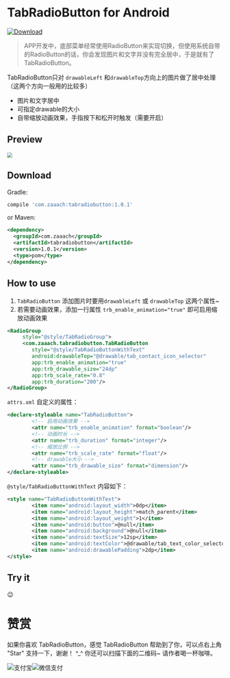 # TabRadioButton for Android

[ ![Download](https://api.bintray.com/packages/zaaach/maven/TabRadioButton/images/download.svg) ](https://bintray.com/zaaach/maven/TabRadioButton/_latestVersion)

>   APP开发中，底部菜单经常使用RadioButton来实现切换，但使用系统自带的RadioButton的话，你会发现图片和文字并没有完全居中，于是就有了TabRadioButton。

TabRadioButton只对 `drawableLeft` 和`drawableTop`方向上的图片做了居中处理（这两个方向一般用的比较多）

-   图片和文字居中
-   可指定drawable的大小
-   自带缩放动画效果，手指按下和松开时触发（需要开启）

## Preview

<image src="https://github.com/zaaach/TabRadioButton/raw/master/art/screen.gif" style="zoom:75%">

## Download

Gradle:
```gradle
compile 'com.zaaach:tabradiobutton:1.0.1'
```

or Maven:
```xml
<dependency>
  <groupId>com.zaaach</groupId>
  <artifactId>tabradiobutton</artifactId>
  <version>1.0.1</version>
  <type>pom</type>
</dependency>
```

## How to use

1.  `TabRadioButton` 添加图片时要用`drawableLeft` 或 `drawableTop` 这两个属性~
2.  若需要动画效果，添加一行属性 `trb_enable_animation="true"` 即可启用缩放动画效果

```xml
<RadioGroup
     style="@style/TabRadioGroup">
     <com.zaaach.tabradiobutton.TabRadioButton
      	style="@style/TabRadioButtonWithText"
      	android:drawableTop="@drawable/tab_contact_icon_selector"
      	app:trb_enable_animation="true"
      	app:trb_drawable_size="24dp"
      	app:trb_scale_rate="0.8"
      	app:trb_duration="200"/>
</RadioGroup>
```
`attrs.xml` 自定义的属性：

```xml
<declare-styleable name="TabRadioButton">
  		<!-- 启用动画效果 -->
        <attr name="trb_enable_animation" format="boolean"/>
  		<!-- 动画时长 -->
        <attr name="trb_duration" format="integer"/>
  		<!-- 缩放比例 -->
        <attr name="trb_scale_rate" format="float"/>
  		<!-- drawable大小 -->
        <attr name="trb_drawable_size" format="dimension"/>
</declare-styleable>
```

`@style/TabRadioButtonWithText` 内容如下：

```xml
<style name="TabRadioButtonWithText">
        <item name="android:layout_width">0dp</item>
        <item name="android:layout_height">match_parent</item>
        <item name="android:layout_weight">1</item>
        <item name="android:button">@null</item>
        <item name="android:background">@null</item>
        <item name="android:textSize">12sp</item>
        <item name="android:textColor">@drawable/tab_text_color_selector</item>
        <item name="android:drawablePadding">2dp</item>
</style>
```

## Try it

:wink:

# 赞赏
如果你喜欢 TabRadioButton，感觉 TabRadioButton 帮助到了你，可以点右上角 "Star" 支持一下，谢谢！ ^_^
你还可以扫描下面的二维码~ 请作者喝一杯咖啡。

![支付宝](https://github.com/zaaach/TabRadioButton/raw/master/art/alipay.png)![微信支付](https://github.com/zaaach/TabRadioButton/raw/master/art/wechatpay.png)